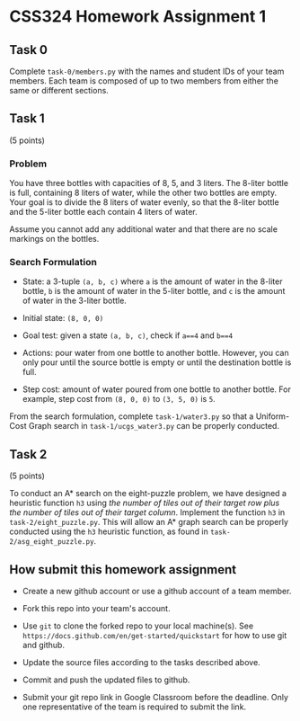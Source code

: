 # CSS324 Homework Assignment 1

## Task 0

Complete `task-0/members.py` with the names and student IDs of your team members. Each
team is composed of up to two members from either the same or different
sections.

## Task 1

(5 points)

### Problem

You have three bottles with capacities of 8, 5, and 3 liters. The 8-liter bottle
is full, containing 8 liters of water, while the other two bottles are empty.
Your goal is to divide the 8 liters of water evenly, so that the 8-liter bottle
and the 5-liter bottle each contain 4 liters of water.

Assume you cannot add any additional water and that there are no scale markings
on the bottles.

### Search Formulation

 - State: a 3-tuple `(a, b, c)` where `a` is the amount of water in the 8-liter
   bottle, `b` is the amount of water in the 5-liter bottle, and `c` is the
   amount of water in the 3-liter bottle.

 - Initial state: `(8, 0, 0)`

 - Goal test: given a state `(a, b, c)`, check if `a==4` and `b==4`

 - Actions: pour water from one bottle to another bottle. However, you can only
   pour until the source bottle is empty or until the destination bottle is
   full.

 - Step cost: amount of water poured from one bottle to another bottle. For
   example, step cost from `(8, 0, 0)` to `(3, 5, 0)` is `5`.

From the search formulation, complete `task-1/water3.py` so that a Uniform-Cost
Graph search in `task-1/ucgs_water3.py` can be properly conducted.

## Task 2

(5 points)

To conduct an A* search on the eight-puzzle problem, we have designed
a heuristic function `h3` using *the number of tiles out of their target row
plus the number of tiles out of their target column*. Implement the function
`h3` in `task-2/eight_puzzle.py`. This will allow an A* graph search can be
properly conducted using the `h3` heuristic function, as found in
`task-2/asg_eight_puzzle.py`. 

## How submit this homework assignment

 - Create a new github account or use a github account of a team member.

 - Fork this repo into your team's account. 

 - Use `git` to clone the forked repo to your local machine(s). See
   `https://docs.github.com/en/get-started/quickstart` for how to use git and
   github.

 - Update the source files according to the tasks described above.

 - Commit and push the updated files to github.

 - Submit your git repo link in Google Classroom before the deadline. Only one
   representative of the team is required to submit the link.
